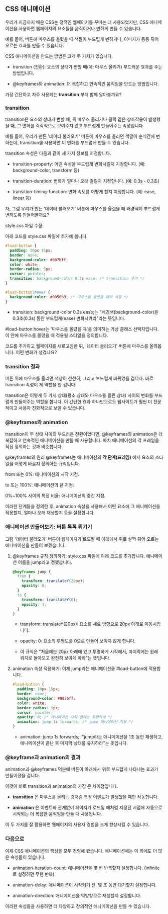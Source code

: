 ## CSS 애니메이션

우리가 지금까지 배운 CSS는 정적인 웹페이지를 꾸미는 데 사용되었지만, CSS 애니메이션을 사용하면 웹페이지의 요소들을 움직이거나 변하게 만들 수 있습니다.

예를 들어, 버튼에 마우스를 올렸을 때 색깔이 부드럽게 변하거나, 이미지가 통통 튀어 오르는 효과를 만들 수 있습니다.

CSS 애니메이션을 만드는 방법은 크게 두 가지가 있습니다.

- transition (전환): 요소의 상태가 변할 때(예: 마우스 올리기) 부드러운 효과를 주는 방법입니다.

- @keyframes와 animation: 더 복잡하고 연속적인 움직임을 만드는 방법입니다.

가장 간단하고 자주 사용되는 **transition** 부터 함께 알아볼까요?

### transition

transition은 요소의 상태가 변할 때, 즉 마우스 올리기나 클릭 같은 상호작용이 발생했을 때, 그 변화를 즉각적으로 보여주지 않고 부드럽게 만들어주는 속성입니다.

예를 들어, 우리가 만든 '데이터 불러오기' 버튼에 마우스를 올리면 색깔이 순식간에 변하는데, transition을 사용하면 이 변화를 부드럽게 만들 수 있습니다.

transition 속성은 다음과 같이 세 가지 정보를 지정합니다.

- transition-property: 어떤 속성을 부드럽게 변화시킬지 지정합니다. (예: background-color, transform 등)

- transition-duration: 변화가 얼마나 오래 걸릴지 지정합니다. (예: 0.3s - 0.3초)

- transition-timing-function: 변화 속도를 어떻게 할지 지정합니다. (예: ease, linear 등)

자, 그럼 우리가 만든 '데이터 불러오기' 버튼에 마우스를 올렸을 때 배경색이 부드럽게 변하도록 만들어볼까요?

style.css 파일 수정:

아래 코드를 style.css 파일에 추가해 봅니다.

```css
#load-button {
  padding: 10px 15px;
  border: none;
  background-color: #007bff;
  color: white;
  border-radius: 5px;
  cursor: pointer;
  transition: background-color 0.3s ease; /* transition 추가 */
}

#load-button:hover {
  background-color: #0056b3; /* 마우스를 올렸을 때의 색깔 */
}
```

- transition: background-color 0.3s ease;는 "배경색(background-color)을 0.3초(0.3s) 동안 부드럽게(ease) 변화시켜라"라는 뜻입니다.

#load-button:hover는 '마우스를 올렸을 때'를 의미하는 가상 클래스 선택자입니다. 이 안에 마우스를 올렸을 때 적용될 스타일을 정의합니다.

코드를 추가하고 웹페이지를 새로고침한 뒤, '데이터 불러오기' 버튼에 마우스를 올려봅니다. 어떤 변화가 생겼나요?

### transition 결과

버튼 위에 마우스를 올리면 색상이 천천히, 그리고 부드럽게 바뀌었을 겁니다. 바로 transition 속성이 제 역할을 한 겁니다.

transition은 이렇게 두 가지 상태(평소 상태와 마우스를 올린 상태) 사이의 변화를 부드럽게 만들어주는 역할을 합니다. 이 간단한 효과 하나만으로도 웹사이트가 훨씬 더 전문적이고 사용자 친화적으로 보일 수 있습니다.

### @keyframes와 animation

transition이 두 상태 사이의 부드러운 전환이었다면, @keyframes와 animation은 더 복잡하고 연속적인 애니메이션을 만들 때 사용합니다. 마치 애니메이션의 각 프레임을 직접 정의하는 것과 비슷합니다.

@keyframes의 원리
@keyframes는 애니메이션의 **각 단계(프레임)** 에서 요소의 스타일을 어떻게 바꿀지 정의하는 규칙입니다.

from 또는 0%: 애니메이션의 시작 지점.

to 또는 100%: 애니메이션의 끝 지점.

0%~100% 사이의 특정 비율: 애니메이션의 중간 지점.

이러한 단계들을 정의한 후, animation 속성을 사용해서 어떤 요소에 그 애니메이션을 적용할지, 얼마나 오래 재생할지 등을 설정합니다.

### 애니메이션 만들어보기: 버튼 톡톡 튀기기

그럼 '데이터 불러오기' 버튼이 웹페이지가 로드될 때 아래에서 위로 살짝 튀어 오르는 애니메이션을 만들어 보겠습니다.

1. @keyframes 규칙 정의하기: style.css 파일에 아래 코드를 추가합니다. 애니메이션 이름을 jump라고 정했습니다.

   ```css
   @keyframes jump {
     from {
       transform: translateY(20px);
       opacity: 0;
     }
     to {
       transform: translateY(0);
       opacity: 1;
     }
   }
   ```

   - transform: translateY(20px): 요소를 세로 방향으로 20px 아래로 이동시킵니다.

   - opacity: 0: 요소의 투명도를 0으로 만들어 보이지 않게 합니다.

   - 이 규칙은 "처음에는 20px 아래에 있고 투명하게 시작해서, 마지막에는 원래 위치로 돌아오고 완전히 보이게 하라"는 뜻입니다.

2. animation 속성 적용하기: 이제 jump라는 애니메이션을 #load-button에 적용합니다.

   ```css
   #load-button {
     padding: 10px 15px;
     border: none;
     background-color: #007bff;
     color: white;
     border-radius: 5px;
     cursor: pointer;
     opacity: 0; /* 애니메이션 시작 전에는 투명하게 */
     animation: jump 1s forwards; /* jump 애니메이션 적용 */
   }
   ```

   - animation: jump 1s forwards;: "jump라는 애니메이션을 1초 동안 재생하고, 애니메이션이 끝난 후 마지막 상태를 유지하라"는 뜻입니다.

### @keyframe과 animation의 결과

animation과 @keyframes 덕분에 버튼이 아래에서 위로 부드럽게 나타나는 효과가 만들어졌을 겁니다.

이것이 바로 transition과 animation의 가장 큰 차이점입니다.

- **transition** 은 마우스를 올리는 것처럼 특정 이벤트가 발생했을 때만 작동합니다.

- **animation** 은 이벤트와 관계없이 페이지가 로드될 때처럼 지정된 시점에 자동으로 시작되는 더 복잡한 움직임을 만들 때 사용됩니다.

이 두 가지를 잘 활용하면 웹페이지의 사용자 경험을 크게 향상시킬 수 있습니다.

### 다음으로

이제 CSS 애니메이션의 핵심을 모두 경험해 봤습니다. 애니메이션에는 이 외에도 더 많은 속성들이 있습니다.

- animation-iteration-count: 애니메이션을 몇 번 반복할지 설정합니다. (infinite로 설정하면 무한 반복)

- animation-delay: 애니메이션이 시작되기 전, 몇 초 동안 대기할지 설정합니다.

- animation-direction: 애니메이션을 역방향으로 재생할지 설정합니다.

이러한 속성들을 사용하면 더 다양하고 창의적인 애니메이션을 만들 수 있습니다.
